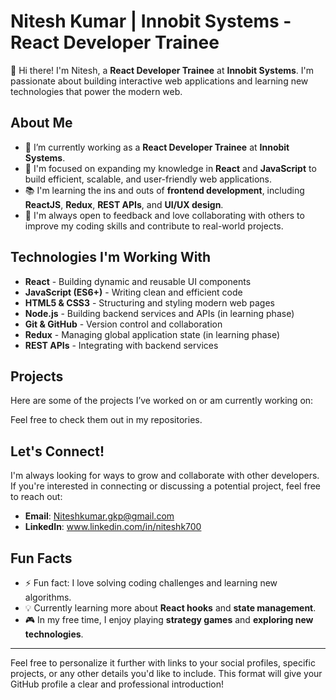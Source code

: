 # Nitesh Kumar | Innobit Systems - React Developer Trainee

👋 Hi there! I'm Nitesh, a **React Developer Trainee** at **Innobit Systems**. I'm passionate about building interactive web applications and learning new technologies that power the modern web.

## About Me

- 🔭 I’m currently working as a **React Developer Trainee** at **Innobit Systems**.
- 🌱 I'm focused on expanding my knowledge in **React** and **JavaScript** to build efficient, scalable, and user-friendly web applications.
- 📚 I'm learning the ins and outs of **frontend development**, including **ReactJS**, **Redux**, **REST APIs**, and **UI/UX design**.
- 💬 I'm always open to feedback and love collaborating with others to improve my coding skills and contribute to real-world projects.

## Technologies I'm Working With

- **React** - Building dynamic and reusable UI components
- **JavaScript (ES6+)** - Writing clean and efficient code
- **HTML5 & CSS3** - Structuring and styling modern web pages
- **Node.js** - Building backend services and APIs (in learning phase)
- **Git & GitHub** - Version control and collaboration
- **Redux** - Managing global application state (in learning phase)
- **REST APIs** - Integrating with backend services

## Projects

Here are some of the projects I’ve worked on or am currently working on:


Feel free to check them out in my repositories.

## Let's Connect!

I'm always looking for ways to grow and collaborate with other developers. If you're interested in connecting or discussing a potential project, feel free to reach out:

- **Email**: Niteshkumar.gkp@gmail.com
- **LinkedIn**: www.linkedin.com/in/niteshk700


## Fun Facts

- ⚡ Fun fact: I love solving coding challenges and learning new algorithms.
- 💡 Currently learning more about **React hooks** and **state management**.
- 🎮 In my free time, I enjoy playing **strategy games** and **exploring new technologies**.

---

Feel free to personalize it further with links to your social profiles, specific projects, or any other details you'd like to include. This format will give your GitHub profile a clear and professional introduction!
